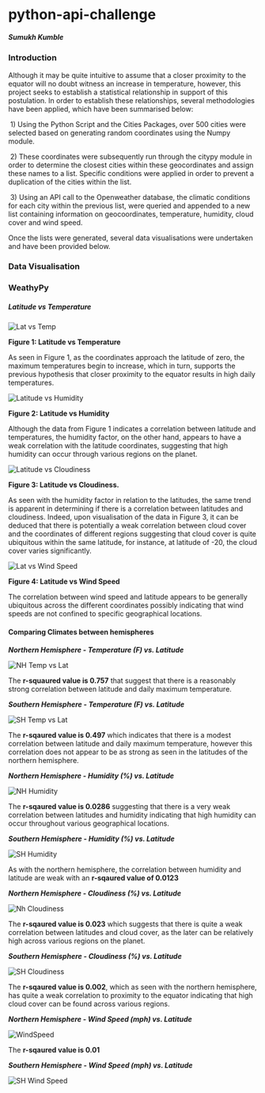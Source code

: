 # python-api-challenge

##### Sumukh Kumble

### Introduction

Although it may be quite intuitive to assume that a closer proximity to the equator will no doubt witness an increase in temperature, however, this project seeks to establish a statistical relationship in support of this postulation. In order to establish these relationships, several methodologies have been applied, which have been summarised below:

​		1) Using the Python Script and the Cities Packages, over 500 cities were selected based on generating random coordinates using the Numpy module. 



​		2) These coordinates were subsequently run through the citypy module in order to determine the closest cities within these geocordinates and assign these names to a list. Specific conditions were applied in order to prevent a duplication of the cities within the list. 



​		3)  Using an API call to the Openweather database, the climatic conditions for each city within the previous list, were queried and appended to a new list containing information on geocoordinates, temperature, humidity, cloud cover and wind speed. 



Once the lists were generated, several data visualisations were undertaken and have been provided below.



### Data Visualisation

### WeathyPy



##### Latitude vs Temperature

![Lat vs Temp](https://raw.githubusercontent.com/skumble27/python-api-challenge/master/Images/Latitude_vs_Temperature.png)

**Figure 1: Latitude vs Temperature**

As seen in Figure 1, as the coordinates approach the latitude of zero, the maximum temperatures begin to increase, which in turn, supports the previous hypothesis that closer proximity to the equator results in high daily temperatures. 



![Latitude vs Humidity](https://raw.githubusercontent.com/skumble27/python-api-challenge/master/Images/Latitude_vs_Humidity.png)

**Figure 2: Latitude vs Humidity**

Although the data from Figure 1 indicates a correlation between latitude and temperatures, the humidity factor, on the other hand, appears to have a weak correlation with the latitude coordinates, suggesting that high humidity can occur through various regions on the planet. 



![Latitude vs Cloudiness](https://raw.githubusercontent.com/skumble27/python-api-challenge/master/Images/Latitude_vs_Cloudiness.png)

**Figure 3: Latitude vs Cloudiness.**

As seen with the humidity factor in relation to the latitudes, the same trend is apparent in determining if there is a correlation between latitudes and cloudiness. Indeed, upon visualisation of the data in Figure 3, it can be deduced that there is potentially a weak correlation between cloud cover and the coordinates of different regions suggesting that cloud cover is quite ubiquitous within the same latitude, for instance, at latitude of -20, the cloud cover varies significantly. 



![Lat vs Wind Speed](https://raw.githubusercontent.com/skumble27/python-api-challenge/master/Images/Latitude_vs_WindSpeed.png)



**Figure 4: Latitude vs Wind Speed**

The correlation between wind speed and latitude appears to be generally ubiquitous across the different coordinates possibly indicating that wind speeds are not confined to specific geographical locations. 



#### Comparing Climates between hemispheres

***Northern Hemisphere - Temperature (F) vs. Latitude***

![NH Temp vs Lat](https://raw.githubusercontent.com/skumble27/python-api-challenge/master/Images/NH_Latitude_vs_Max_Temp.png)

The **r-squaured value is 0.757** that suggest that there is a reasonably strong correlation between latitude and daily maximum temperature. 



***Southern Hemisphere - Temperature (F) vs. Latitude***

![SH Temp vs Lat](https://raw.githubusercontent.com/skumble27/python-api-challenge/master/Images/sh_Latitude_vs_Max_Temp.png)

The **r-sqaured value is 0.497** which indicates that there is a modest correlation between latitude and daily maximum temperature, however this correlation does not appear to be as strong as seen in the latitudes of the northern hemisphere. 



***Northern Hemisphere - Humidity (%) vs. Latitude***

![NH Humidity](https://raw.githubusercontent.com/skumble27/python-api-challenge/master/Images/NH_Latitude_vs_Humidity.png)

The **r-sqaured value is 0.0286** suggesting that there is a very weak correlation between latitudes and humidity indicating that high humidity can occur throughout various geographical locations. 

 

***Southern Hemisphere - Humidity (%) vs. Latitude***

![SH Humidity](https://raw.githubusercontent.com/skumble27/python-api-challenge/master/Images/sh_Latitude_vs_Humidity.png)

As with the northern hemisphere, the correlation between humidity and latitude are weak with an **r-sqaured value of 0.0123**



***Northern Hemisphere - Cloudiness (%) vs. Latitude***

![Nh Cloudiness](https://raw.githubusercontent.com/skumble27/python-api-challenge/master/Images/NH_Latitude_vs_cloudiness.png)

The **r-sqaured value is 0.023** which suggests that there is quite a weak correlation between latitudes and cloud cover, as the later can be relatively high across various regions on the planet. 



***Southern Hemisphere - Cloudiness (%) vs. Latitude***

![SH Cloudiness](https://raw.githubusercontent.com/skumble27/python-api-challenge/master/Images/sh_Latitude_vs_cloudiness.png)

The **r-sqaured value is 0.002**, which as seen with the northern hemisphere, has quite a weak correlation to proximity to the equator indicating that high cloud cover can be found across various regions.



***Northern Hemisphere - Wind Speed (mph) vs. Latitude***

![WindSpeed](https://raw.githubusercontent.com/skumble27/python-api-challenge/master/Images/NH_Latitude_vs_windspeed.png)

The **r-sqaured value is 0.01** 

***Southern Hemisphere - Wind Speed (mph) vs. Latitude***

![SH Wind Speed](https://raw.githubusercontent.com/skumble27/python-api-challenge/master/Images/sh_Latitude_vs_windspeed.png)









